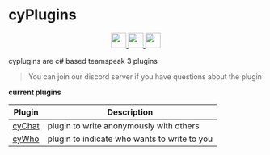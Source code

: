 # cyPlugins
<p align="center">
     <a href="https://discord.gg/ZwgMfNz" target="_blank">
<img  height="30" weight="30" src="https://image.spreadshirtmedia.net/image-server/v1/mp/designs/137963376,width=178,height=178/discord-logo.png"/>
</a>  
 <a href="https://www.youtube.com/channel/UCgfXkVhgB1urzdvCJt6gR_w" target="_blank">
<img  height="30" weight="30" src="https://cdn.iconscout.com/icon/free/png-256/youtube-88-227910.png"/>
</a>
 <a href="https://twitter.com/cydolo" target="_blank">
<img  height="30" weight="30" src="http://i.imgur.com/tXSoThF.png"/>
</a>    
  <br>
</p>

cyplugins are c# based teamspeak 3 plugins  
> You can join our discord server if you have questions about the plugin

**current plugins**  

Plugin | Description
------------ | ------------
<a href="https://github.com/cydolo/cyPlugins/tree/master/cyChat" target="_blank">cyChat</a> | plugin to write anonymously with others
<a href="https://github.com/cydolo/cyPlugins/tree/master/cyWho" target="_blank">cyWho</a> | plugin to indicate who wants to write to you
